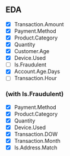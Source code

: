 ## EDA
- [x] Transaction.Amount
- [x] Payment.Method
- [x] Product.Category
- [x] Quantity
- [x] Customer.Age
- [x] Device.Used
- [ ] Is.Fraudulent
- [x] Account.Age.Days
- [ ] Transaction.Hour
### (with Is.Fraudulent)
- [x] Payment.Method
- [x] Product.Category
- [x] Quantity
- [x] Device.Used
- [x] Transaction.DOW
- [x] Transaction.Month
- [x] Is.Address.Match
